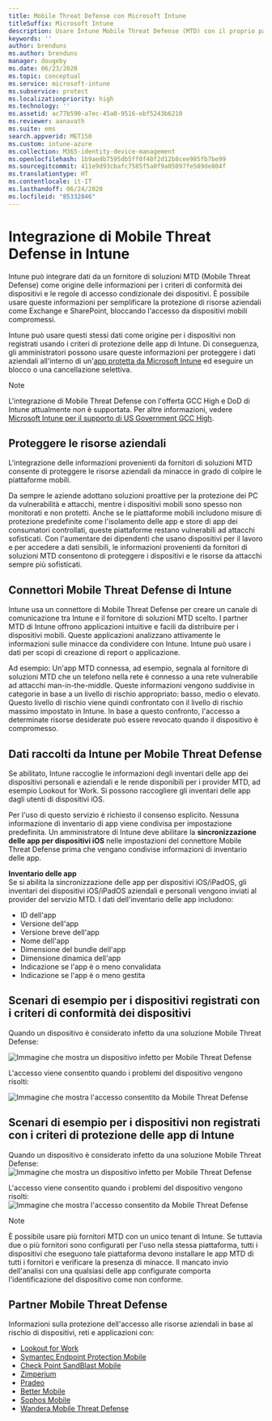 ```yaml
---
title: Mobile Threat Defense con Microsoft Intune
titleSuffix: Microsoft Intune
description: Usare Intune Mobile Threat Defense (MTD) con il proprio partner Mobile Threat Defense per proteggere l'accesso alle risorse aziendali in base ai rischi del dispositivo.
keywords: ''
author: brenduns
ms.author: brenduns
manager: dougeby
ms.date: 06/23/2020
ms.topic: conceptual
ms.service: microsoft-intune
ms.subservice: protect
ms.localizationpriority: high
ms.technology: ''
ms.assetid: ac77b590-a7ec-45a0-9516-ebf5243b6210
ms.reviewer: aanavath
ms.suite: ems
search.appverid: MET150
ms.custom: intune-azure
ms.collection: M365-identity-device-management
ms.openlocfilehash: 1b9aedb7595db5ff0f40f2d12b8cee985fb7be99
ms.sourcegitcommit: 411e9d93cbafc7585f5a0f9a05097fe589de804f
ms.translationtype: HT
ms.contentlocale: it-IT
ms.lasthandoff: 06/24/2020
ms.locfileid: "85332846"
---
```

# <a name="mobile-threat-defense-integration-with-intune"></a>Integrazione di Mobile Threat Defense in Intune

Intune può integrare dati da un fornitore di soluzioni MTD (Mobile Threat Defense) come origine delle informazioni per i criteri di conformità dei dispositivi e le regole di accesso condizionale dei dispositivi. È possibile usare queste informazioni per semplificare la protezione di risorse aziendali come Exchange e SharePoint, bloccando l'accesso da dispositivi mobili compromessi.

Intune può usare questi stessi dati come origine per i dispositivi non registrati usando i criteri di protezione delle app di Intune. Di conseguenza, gli amministratori possono usare queste informazioni per proteggere i dati aziendali all'interno di un'[app protetta da Microsoft Intune](../apps/apps-supported-intune-apps.md) ed eseguire un blocco o una cancellazione selettiva.

> [!NOTE]
> L'integrazione di Mobile Threat Defense con l'offerta GCC High e DoD di Intune attualmente *non* è supportata. Per altre informazioni, vedere [Microsoft Intune per il supporto di US Government GCC High](https://docs.microsoft.com/enterprise-mobility-security/solutions/ems-intune-govt-service-description).

## <a name="protect-corporate-resources"></a>Proteggere le risorse aziendali

L'integrazione delle informazioni provenienti da fornitori di soluzioni MTD consente di proteggere le risorse aziendali da minacce in grado di colpire le piattaforme mobili.  

Da sempre le aziende adottano soluzioni proattive per la protezione dei PC da vulnerabilità e attacchi, mentre i dispositivi mobili sono spesso non monitorati e non protetti. Anche se le piattaforme mobili includono misure di protezione predefinite come l'isolamento delle app e store di app dei consumatori controllati, queste piattaforme restano vulnerabili ad attacchi sofisticati. Con l'aumentare dei dipendenti che usano dispositivi per il lavoro e per accedere a dati sensibili, le informazioni provenienti da fornitori di soluzioni MTD consentono di proteggere i dispositivi e le risorse da attacchi sempre più sofisticati.

## <a name="intune-mobile-threat-defense-connectors"></a>Connettori Mobile Threat Defense di Intune

Intune usa un connettore di Mobile Threat Defense per creare un canale di comunicazione tra Intune e il fornitore di soluzioni MTD scelto. I partner MTD di Intune offrono applicazioni intuitive e facili da distribuire per i dispositivi mobili. Queste applicazioni analizzano attivamente le informazioni sulle minacce da condividere con Intune. Intune può usare i dati per scopi di creazione di report o applicazione.

Ad esempio: Un'app MTD connessa, ad esempio, segnala al fornitore di soluzioni MTD che un telefono nella rete è connesso a una rete vulnerabile ad attacchi man-in-the-middle. Queste informazioni vengono suddivise in categorie in base a un livello di rischio appropriato: basso, medio o elevato. Questo livello di rischio viene quindi confrontato con il livello di rischio massimo impostato in Intune. In base a questo confronto, l'accesso a determinate risorse desiderate può essere revocato quando il dispositivo è compromesso.

## <a name="data-that-intune-collects-for-mobile-threat-defense"></a>Dati raccolti da Intune per Mobile Threat Defense

Se abilitato, Intune raccoglie le informazioni degli inventari delle app dei dispositivi personali e aziendali e le rende disponibili per i provider MTD, ad esempio Lookout for Work. Si possono raccogliere gli inventari delle app dagli utenti di dispositivi iOS.

Per l'uso di questo servizio è richiesto il consenso esplicito. Nessuna informazione di inventario di app viene condivisa per impostazione predefinita. Un amministratore di Intune deve abilitare la **sincronizzazione delle app per dispositivi iOS** nelle impostazioni del connettore Mobile Threat Defense prima che vengano condivise informazioni di inventario delle app.

**Inventario delle app**  
Se si abilita la sincronizzazione delle app per dispositivi iOS/iPadOS, gli inventari dei dispositivi iOS/iPadOS aziendali e personali vengono inviati al provider del servizio MTD. I dati dell'inventario delle app includono:

- ID dell'app
- Versione dell'app
- Versione breve dell'app
- Nome dell'app
- Dimensione del bundle dell'app
- Dimensione dinamica dell'app
- Indicazione se l'app è o meno convalidata
- Indicazione se l'app è o meno gestita

## <a name="sample-scenarios-for-enrolled-devices-using-device-compliance-policies"></a>Scenari di esempio per i dispositivi registrati con i criteri di conformità dei dispositivi

Quando un dispositivo è considerato infetto da una soluzione Mobile Threat Defense:

![Immagine che mostra un dispositivo infetto per Mobile Threat Defense](./media/mobile-threat-defense/MTD-image-1.png)

L'accesso viene consentito quando i problemi del dispositivo vengono risolti:

![Immagine che mostra l'accesso consentito da Mobile Threat Defense](./media/mobile-threat-defense/MTD-image-2.png)

## <a name="sample-scenarios-for-unenrolled-devices-using-intune-app-protection-policies"></a>Scenari di esempio per i dispositivi non registrati con i criteri di protezione delle app di Intune

Quando un dispositivo è considerato infetto da una soluzione Mobile Threat Defense:<br>
![Immagine che mostra un dispositivo infetto per Mobile Threat Defense](./media/mobile-threat-defense/MTD-image-3.png)

L'accesso viene consentito quando i problemi del dispositivo vengono risolti:<br>
![Immagine che mostra l'accesso consentito da Mobile Threat Defense](./media/mobile-threat-defense/MTD-image-4.png)

> [!NOTE]
> È possibile usare più fornitori MTD con un unico tenant di Intune. Se tuttavia due o più fornitori sono configurati per l'uso nella stessa piattaforma, tutti i dispositivi che eseguono tale piattaforma devono installare le app MTD di tutti i fornitori e verificare la presenza di minacce. Il mancato invio dell'analisi con una qualsiasi delle app configurate comporta l'identificazione del dispositivo come non conforme. 

## <a name="mobile-threat-defense-partners"></a>Partner Mobile Threat Defense

Informazioni sulla protezione dell'accesso alle risorse aziendali in base al rischio di dispositivi, reti e applicazioni con:

- [Lookout for Work](lookout-mobile-threat-defense-connector.md)
- [Symantec Endpoint Protection Mobile](skycure-mobile-threat-defense-connector.md)
- [Check Point SandBlast Mobile](checkpoint-sandblast-mobile-mobile-threat-defense-connector.md)
- [Zimperium](zimperium-mobile-threat-defense-connector.md)
- [Pradeo](pradeo-mobile-threat-defense-connector.md)
- [Better Mobile](better-mobile-threat-defense-connector.md)
- [Sophos Mobile](sophos-mtd-connector.md)
- [Wandera Mobile Threat Defense](wandera-mtd-connector.md)
